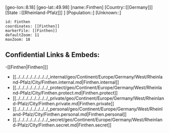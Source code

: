 ﻿---
location: [49.98,8.18]
mapzoom: [7,12] 
mapmarker: city 
type: City
tags:
- geo/City


SpocWebEntityId: 30173
isDeleted: false
confidential: public

---
[geo-lon::8.18]
[geo-lat::49.98]
[name::Finthen]
[Country::[[Germany]]]
[State ::[[Rheinland-Pfalz]]] ]
[Population::]
[Unknown::]


```leaflet
id: Finthen
coordinates: [[Finthen]]
markerFile: [[Finthen]]
defaultZoom: 11 
maxZoom: 18
```


## Confidential Links & Embeds: 
-[[Finthen|Finthen]]] 
- [[../../../../../../../../_internal/geo/Continent/Europe/Germany/West/Rheinland-Pfalz/City/Finthen.internal.md|Finthen.internal]] 
- [[../../../../../../../../_protect/geo/Continent/Europe/Germany/West/Rheinland-Pfalz/City/Finthen.protect.md|Finthen.protect]] 
- [[../../../../../../../../_private/geo/Continent/Europe/Germany/West/Rheinland-Pfalz/City/Finthen.private.md|Finthen.private]] 
- [[../../../../../../../../_personal/geo/Continent/Europe/Germany/West/Rheinland-Pfalz/City/Finthen.personal.md|Finthen.personal]] 
- [[../../../../../../../../_secret/geo/Continent/Europe/Germany/West/Rheinland-Pfalz/City/Finthen.secret.md|Finthen.secret]] 
